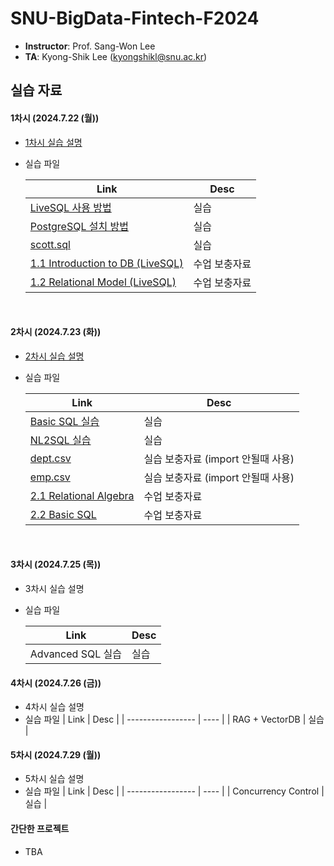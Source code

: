# SNU-BigData-Fintech-F2024

- **Instructor**: Prof. Sang-Won Lee
- **TA**: Kyong-Shik Lee (kyongshikl@snu.ac.kr)

## 실습 자료

#### 1차시 (2024.7.22 (월))

- [1차시 실습 설명](./1/README.md)

- 실습 파일

  | Link                                                                                  | Desc          |
  | ------------------------------------------------------------------------------------- | ------------- |
  | [LiveSQL 사용 방법](./1/oracle_live_SQL.pdf)                                          | 실습          |
  | [PostgreSQL 설치 방법](./1/postgres_pgadmin_install.pdf)                              | 실습          |
  | [scott.sql](./1/scott.sql)                                                            | 실습          |
  | [1.1 Introduction to DB (LiveSQL)](<./1/1.1%20Introduction%20to%20DB%20(LiveSQL).md>) | 수업 보충자료 |
  | [1.2 Relational Model (LiveSQL)](<./1/1.2%20relational%20model%20(LiveSQL).md>)       | 수업 보충자료 |

<br/>

#### 2차시 (2024.7.23 (화))

- [2차시 실습 설명](./2/README.md)

- 실습 파일

  | Link                                                      | Desc                               |
  | --------------------------------------------------------- | ---------------------------------- |
  | [Basic SQL 실습](./2/Basic_SQL.pdf)                       | 실습                               |
  | [NL2SQL 실습](./2/NL2SQL.pdf)                             | 실습                               |
  | [dept.csv](./2/dept.csv)                                  | 실습 보충자료 (import 안될때 사용) |
  | [emp.csv](./2/emp.csv)                                    | 실습 보충자료 (import 안될때 사용) |
  | [2.1 Relational Algebra](<./2/2.1 relational algebra.md>) | 수업 보충자료                      |
  | [2.2 Basic SQL](<./2/2.1 relational algebra.md>)          | 수업 보충자료                      |

<br/>

#### 3차시 (2024.7.25 (목))

- 3차시 실습 설명
- 실습 파일

  | Link              | Desc |
  | ----------------- | ---- |
  | Advanced SQL 실습 | 실습 |

#### 4차시 (2024.7.26 (금))

- 4차시 실습 설명
- 실습 파일
  | Link | Desc |
  | ----------------- | ---- |
  | RAG + VectorDB | 실습 |

#### 5차시 (2024.7.29 (월))

- 5차시 실습 설명
- 실습 파일
  | Link | Desc |
  | ----------------- | ---- |
  | Concurrency Control | 실습 |

#### 간단한 프로젝트

- TBA
